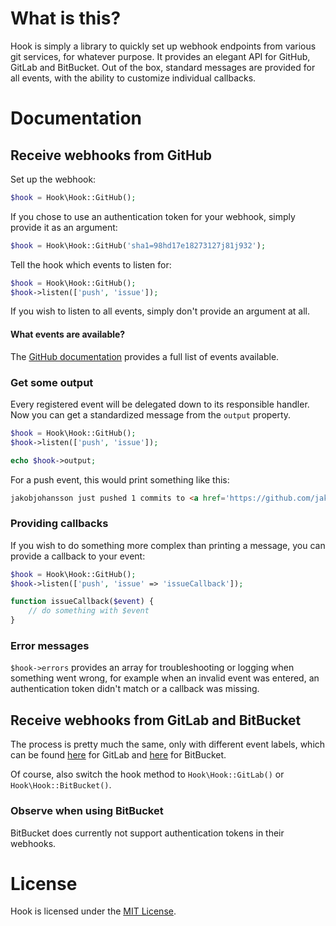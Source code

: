 # What is this?
Hook is simply a library to quickly set up webhook endpoints from various git services, for whatever purpose. It provides an elegant API for GitHub, GitLab and BitBucket. Out of the box, standard messages are provided for all events, with the ability to customize individual callbacks.

# Documentation
## Receive webhooks from GitHub
Set up the webhook:
```php
$hook = Hook\Hook::GitHub();
```
If you chose to use an authentication token for your webhook, simply provide it as an argument:
```php
$hook = Hook\Hook::GitHub('sha1=98hd17e18273127j81j932');
```
Tell the hook which events to listen for:
```php
$hook = Hook\Hook::GitHub();
$hook->listen(['push', 'issue']);
```
If you wish to listen to all events, simply don't provide an argument at all.

#### What events are available?
The [GitHub documentation](https://developer.github.com/v3/activity/events/types/) provides a full list of events available.

### Get some output
Every registered event will be delegated down to its responsible handler. Now you can get a standardized message from the `output` property.
```php
$hook = Hook\Hook::GitHub();
$hook->listen(['push', 'issue']);

echo $hook->output;
```
For a push event, this would print something like this:
```html
jakobjohansson just pushed 1 commits to <a href='https://github.com/jakobjohansson/hook/compare/39d5ea25f9fb...4891054ffb83'>jakobjohansson/hook</a>.
 ```

### Providing callbacks
If you wish to do something more complex than printing a message, you can provide a callback to your event:
```php
$hook = Hook\Hook::GitHub();
$hook->listen(['push', 'issue' => 'issueCallback']);

function issueCallback($event) {
    // do something with $event
}
```

### Error messages
`$hook->errors` provides an array for troubleshooting or logging when something went wrong, for example when an invalid event was entered, an authentication token didn't match or a callback was missing.

## Receive webhooks from GitLab and BitBucket
The process is pretty much the same, only with different event labels, which can be found [here](https://docs.gitlab.com/ce/user/project/integrations/webhooks.html#events) for GitLab and [here](https://confluence.atlassian.com/bitbucket/event-payloads-740262817.html) for BitBucket.

Of course, also switch the hook method to `Hook\Hook::GitLab()` or `Hook\Hook::BitBucket()`.

### Observe when using BitBucket
BitBucket does currently not support authentication tokens in their webhooks.

# License
Hook is licensed under the [MIT License](https://github.com/jakobjohansson/hook/blob/master/LICENSE.txt).
